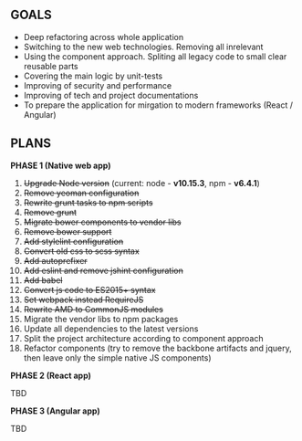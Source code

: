 ## GOALS

- Deep refactoring across whole application
- Switching to the new web technologies. Removing all inrelevant
- Using the component approach. Spliting all legacy code to small clear reusable parts
- Covering the main logic by unit-tests
- Improving of security and performance
- Improving of tech and project documentations
- To prepare the application for mirgation to modern frameworks (React / Angular)

## PLANS

**PHASE 1 (Native web app)**

1. ~~Upgrade Node version~~ (current: node - **v10.15.3**, npm - **v6.4.1**)
2. ~~Remove yeoman configuration~~
3. ~~Rewrite grunt tasks to npm scripts~~
4. ~~Remove grunt~~
5. ~~Migrate bower components to vendor libs~~
6. ~~Remove bower support~~
7. ~~Add stylelint configuration~~
8. ~~Convert old css to scss syntax~~
9. ~~Add autoprefixer~~
10. ~~Add eslint and remove jshint configuration~~
11. ~~Add babel~~
12. ~~Convert js code to ES2015+ syntax~~
13. ~~Set webpack instead RequireJS~~
14. ~~Rewrite AMD to CommonJS modules~~
15. Migrate the vendor libs to npm packages
16. Update all dependencies to the latest versions
17. Split the project architecture according to component approach
18. Refactor components (try to remove the backbone artifacts and jquery, then leave only the simple native JS components)

**PHASE 2 (React app)**

TBD

**PHASE 3 (Angular app)**

TBD
